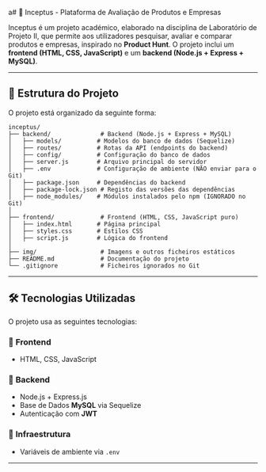 a# 🚀 Inceptus - Plataforma de Avaliação de Produtos e Empresas

Inceptus é um projeto académico, elaborado na disciplina de Laboratório de Projeto II, que permite aos utilizadores pesquisar, avaliar e comparar produtos e empresas, inspirado no **Product Hunt**. 
O projeto inclui um **frontend (HTML, CSS, JavaScript)** e um **backend (Node.js + Express + MySQL)**.

---

## 📂 **Estrutura do Projeto**
O projeto está organizado da seguinte forma:
```
inceptus/
├── backend/              # Backend (Node.js + Express + MySQL)
│   ├── models/          # Modelos do banco de dados (Sequelize)
│   ├── routes/          # Rotas da API (endpoints do backend)
│   ├── config/          # Configuração do banco de dados
│   ├── server.js        # Arquivo principal do servidor
│   ├── .env             # Configuração de ambiente (NÃO enviar para o Git)
│   ├── package.json     # Dependências do backend
│   ├── package-lock.json # Registo das versões das dependências
│   ├── node_modules/    # Módulos instalados pelo npm (IGNORADO no Git)
│
├── frontend/             # Frontend (HTML, CSS, JavaScript puro)
│   ├── index.html       # Página principal
│   ├── styles.css       # Estilos CSS
│   ├── script.js        # Lógica do frontend
│
├── img/                  # Imagens e outros ficheiros estáticos
├── README.md             # Documentação do projeto
└── .gitignore            # Ficheiros ignorados no Git
```
---

## 🛠 **Tecnologias Utilizadas**
O projeto usa as seguintes tecnologias:

### 🔹 **Frontend**
- HTML, CSS, JavaScript

### 🔹 **Backend**
- Node.js + Express.js
- Base de Dados **MySQL** via Sequelize
- Autenticação com **JWT** 

### 🔹 **Infraestrutura**
- Variáveis de ambiente via `.env`

---
